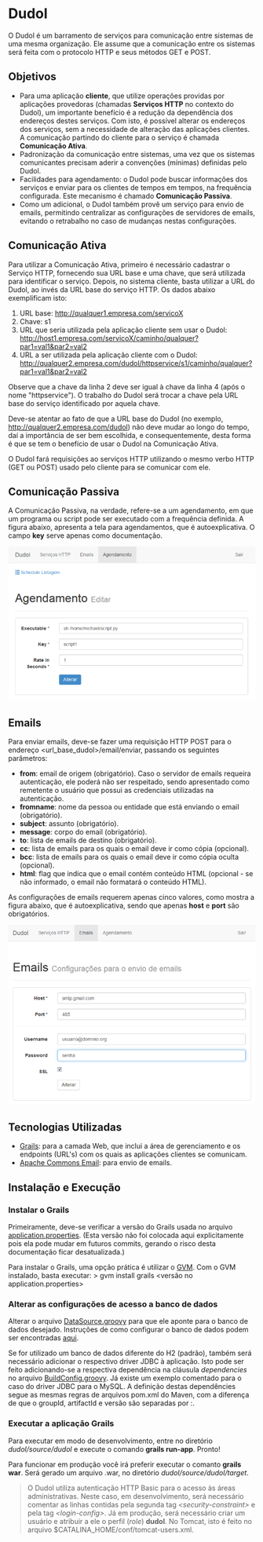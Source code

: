 # Dudol

O Dudol é um barramento de serviços para comunicação entre sistemas de uma mesma organização. Ele assume que a comunicação entre os sistemas será feita com o protocolo HTTP e seus métodos GET e POST.

## Objetivos
* Para uma aplicação **cliente**, que utilize operações providas por aplicações provedoras (chamadas **Serviços HTTP** no contexto do Dudol), um importante benefício é a redução da dependência dos endereços destes serviços. Com isto, é possível alterar os endereços dos serviços, sem a necessidade de alteração das aplicações clientes. A comunicação partindo do cliente para o serviço é chamada **Comunicação Ativa**.
* Padronização da comunicação entre sistemas, uma vez que os sistemas comunicantes precisam aderir a convenções (mínimas) definidas pelo Dudol.
* Facilidades para agendamento: o Dudol pode buscar informações dos serviços e enviar para os clientes de tempos em tempos, na frequência configurada. Este mecanismo é chamado **Comunicação Passiva**.
* Como um adicional, o Dudol também provê um serviço para envio de emails, permitindo centralizar as configurações de servidores de emails, evitando o retrabalho no caso de mudanças nestas configurações.
 

## Comunicação Ativa
Para utilizar a Comunicação Ativa, primeiro é necessário cadastrar o Serviço HTTP, fornecendo sua URL base e uma chave, que será utilizada para identificar o serviço. Depois, no sistema cliente, basta utilizar a URL do Dudol, ao invés da URL base do serviço HTTP. Os dados abaixo exemplificam isto:

1.  URL base: http://qualquer1.empresa.com/servicoX
2.  Chave: s1
3.  URL que seria utilizada pela aplicação cliente sem usar o Dudol: http://host1.empresa.com/servicoX/caminho/qualquer?par1=val1&par2=val2
4.  URL a ser utilizada pela aplicação cliente com o Dudol: http://qualquer2.empresa.com/dudol/httpservice/s1/caminho/qualquer?par1=val1&par2=val2

Observe que a chave da linha 2 deve ser igual à chave da linha 4 (após o nome "httpservice"). O trabalho do Dudol será trocar a chave pela URL base do serviço identificado por aquela chave.

Deve-se atentar ao fato de que a URL base do Dudol (no exemplo, http://qualquer2.empresa.com/dudol) não deve mudar ao longo do tempo, daí a importância de ser bem escolhida, e consequentemente, desta forma é que se tem o benefício de usar o Dudol na Comunicação Ativa.

O Dudol fará requisições ao serviços HTTP utilizando o mesmo verbo HTTP (GET ou POST) usado pelo cliente para se comunicar com ele.


## Comunicação Passiva

A Comunicação Passiva, na verdade, refere-se a um agendamento, em que um programa ou script pode ser executado com a frequência definida. A figura abaixo, apresenta a tela para agendamentos, que é autoexplicativa. O campo **key** serve apenas como documentação.

![Configurações de agendamento](/docs/images/agendamento.png "Configurações de agendamento")



## Emails
Para enviar emails, deve-se fazer uma requisição HTTP POST para o endereço <url_base_dudol>/email/enviar, passando os seguintes parâmetros:
* **from**: email de origem (obrigatório). Caso o servidor de emails requeira autenticação, ele poderá não ser respeitado, sendo apresentado como remetente o usuário que possui as credenciais utilizadas na autenticação.
* **fromname**: nome da pessoa ou entidade que está enviando o email (obrigatório).
* **subject**: assunto (obrigatório).
* **message**: corpo do email (obrigatório).
* **to**: lista de emails de destino (obrigatório).
* **cc**: lista de emails para os quais o email deve ir como cópia (opcional).
* **bcc**: lista de emails para os quais o email deve ir como cópia oculta (opcional).
* **html**: flag que indica que o email contém conteúdo HTML (opcional - se não informado, o email não formatará o conteúdo HTML).

As configurações de emails requerem apenas cinco valores, como mostra a figura abaixo, que é autoexplicativa, sendo que apenas **host** e **port** são obrigatórios.

![Configurações de email](/docs/images/email.png "Configurações de email")

## Tecnologias Utilizadas

* [Grails](http://grails.org): para a camada Web, que inclui a área de gerenciamento e os endpoints (URL's) com os quais as aplicações clientes se comunicam.
* [Apache Commons Email](http://commons.apache.org/proper/commons-email/): para envio de emails.


## Instalação e Execução

### Instalar o Grails
    
Primeiramente, deve-se verificar a versão do Grails usada no arquivo [application.properties](/source/dudol/application.properties). (Esta versão não foi colocada aqui explicitamente pois ela pode mudar em futuros commits, gerando o risco desta documentação ficar desatualizada.)
     
Para instalar o Grails, uma opção prática é utilizar o [GVM](http://gvmtool.net). Com o GVM instalado, basta executar:
    > gvm install grails \<versão no application.properties\>

### Alterar as configurações de acesso a banco de dados

Alterar o arquivo [DataSource.groovy](/source/dudol/grails-app/conf/DataSource.groovy) para que ele aponte para o banco de dados desejado. Instruções de como configurar o banco de dados podem ser encontradas [aqui](http://grails.org/doc/latest/guide/conf.html#dataSource).
    
Se for utilizado um banco de dados diferente do H2 (padrão), também será necessário adicionar o respectivo driver JDBC à aplicação. Isto pode ser feito adicionando-se a respectiva dependência na cláusula *dependencies* no arquivo [BuildConfig.groovy](/source/dudol/grails-app/conf/BuildConfig.groovy). Já existe um exemplo comentado para o caso do driver JDBC para o MySQL. A definição destas dependêncies segue as mesmas regras de arquivos pom.xml do Maven, com a diferença de que o groupId, artifactId e versão são separadas por :.
    
### Executar a aplicação Grails
    
Para executar em modo de desenvolvimento, entre no diretório *dudol/source/dudol* e execute o comando **grails run-app**. Pronto!

Para funcionar em produção você irá preferir executar o comanto **grails war**. Será gerado um arquivo .war, no diretório *dudol/source/dudol/target*.

> O Dudol utiliza autenticação HTTP Basic para o acesso às áreas administrativas. Neste caso, em desenvolvimento, será necessário comentar as linhas contidas pela segunda tag *\<security-constraint\>* e pela tag *\<login-config\>*. Já em produção, será necessário criar um usuário e atribuir a ele o perfil (*role*) **dudol**. No Tomcat, isto é feito no arquivo $CATALINA_HOME/conf/tomcat-users.xml.
